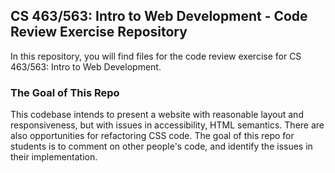## CS 463/563: Intro to Web Development - Code Review Exercise Repository

In this repository, you will find files for the code review exercise for CS 463/563: Intro to Web Development.

### The Goal of This Repo

This codebase intends to present a website with reasonable layout and responsiveness, but with issues in accessibility, HTML semantics. There are also opportunities for refactoring CSS code. The goal of this repo for students is to comment on other people's code, and identify the issues in their implementation.

